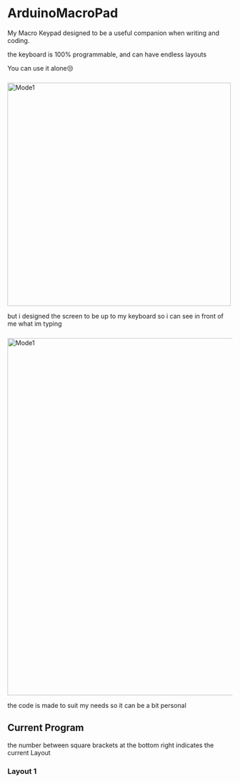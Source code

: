 # ArduinoMacroPad

<p>My Macro Keypad designed to be a useful companion when writing and coding.</p>
<p>the keyboard is 100% programmable, and can have endless layouts</p>

<p>You can use it alone😒</p>
<img align="middle" alt="Mode1" width="500px" style="padding-top:10px;" src="https://user-images.githubusercontent.com/126533647/226480433-d70dc550-3d1e-4a78-a65e-febe8cf4b581.JPG"/>

<p> but i designed the screen to be up to my keyboard so i can see in front of me what im typing </p>
<img align="middle" alt="Mode1" width="800px" style="padding-top:10px;" src="https://user-images.githubusercontent.com/126533647/226483961-d9622e2f-f48f-4b2b-9a5b-7f11117ad3c7.JPG"/>

<p>the code is made to suit my needs so it can be a bit personal</p>

## Current Program
<p>the number between square brackets at the bottom right indicates the current Layout</p>

### Layout 1

